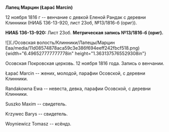 **Лапец Марцин (Łapać Marcin)**

12 ноября 1816 г -- венчание с девкой Еленой Рандак с деревни Клинники
(НИАБ 136-13-920, лист 23об, №13/1816-б (ориг)).

**НИАБ 136-13-920:** Лист 23об. **Метрическая запись №13/1816-б
(ориг).**

![](./Осовская волость/Клинники/Лапецы/Марцин Ева/media/11d08574878aca59c3e386f694eeff242fbcf518.png){width="6.496527777777778in"
height="1.3631375765529308in"}

Осовская Покровская церковь. 12 ноября 1816 года. Запись о венчании.

Łapać Marcin -- жених, молодой, парафии Осовской, с деревни Клинники.

Randakowna Ewa -- невеста, девка, парафии Осовской, с деревни Клинники.

Suszko Maxim -- свидетель.

Krzywec Barys -- свидетель.

Woyniewicz Tomasz -- ксёндз.
